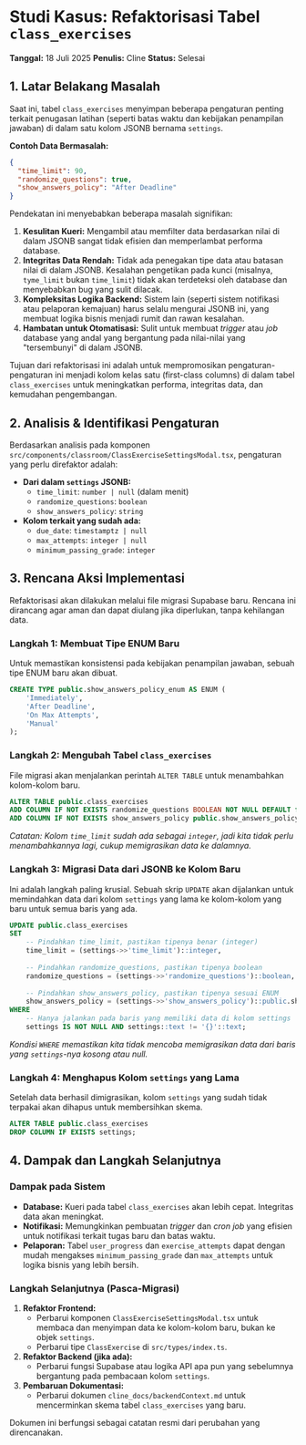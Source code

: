 # Studi Kasus: Refaktorisasi Tabel `class_exercises`

**Tanggal:** 18 Juli 2025
**Penulis:** Cline
**Status:** Selesai

## 1. Latar Belakang Masalah

Saat ini, tabel `class_exercises` menyimpan beberapa pengaturan penting terkait penugasan latihan (seperti batas waktu dan kebijakan penampilan jawaban) di dalam satu kolom JSONB bernama `settings`.

**Contoh Data Bermasalah:**
```json
{
  "time_limit": 90,
  "randomize_questions": true,
  "show_answers_policy": "After Deadline"
}
```

Pendekatan ini menyebabkan beberapa masalah signifikan:

1.  **Kesulitan Kueri:** Mengambil atau memfilter data berdasarkan nilai di dalam JSONB sangat tidak efisien dan memperlambat performa database.
2.  **Integritas Data Rendah:** Tidak ada penegakan tipe data atau batasan nilai di dalam JSONB. Kesalahan pengetikan pada kunci (misalnya, `tyme_limit` bukan `time_limit`) tidak akan terdeteksi oleh database dan menyebabkan bug yang sulit dilacak.
3.  **Kompleksitas Logika Backend:** Sistem lain (seperti sistem notifikasi atau pelaporan kemajuan) harus selalu mengurai JSONB ini, yang membuat logika bisnis menjadi rumit dan rawan kesalahan.
4.  **Hambatan untuk Otomatisasi:** Sulit untuk membuat *trigger* atau *job* database yang andal yang bergantung pada nilai-nilai yang "tersembunyi" di dalam JSONB.

Tujuan dari refaktorisasi ini adalah untuk mempromosikan pengaturan-pengaturan ini menjadi kolom kelas satu (first-class columns) di dalam tabel `class_exercises` untuk meningkatkan performa, integritas data, dan kemudahan pengembangan.

## 2. Analisis & Identifikasi Pengaturan

Berdasarkan analisis pada komponen `src/components/classroom/ClassExerciseSettingsModal.tsx`, pengaturan yang perlu direfaktor adalah:

*   **Dari dalam `settings` JSONB:**
    *   `time_limit`: `number | null` (dalam menit)
    *   `randomize_questions`: `boolean`
    *   `show_answers_policy`: `string`
*   **Kolom terkait yang sudah ada:**
    *   `due_date`: `timestamptz | null`
    *   `max_attempts`: `integer | null`
    *   `minimum_passing_grade`: `integer`

## 3. Rencana Aksi Implementasi

Refaktorisasi akan dilakukan melalui file migrasi Supabase baru. Rencana ini dirancang agar aman dan dapat diulang jika diperlukan, tanpa kehilangan data.

### Langkah 1: Membuat Tipe ENUM Baru

Untuk memastikan konsistensi pada kebijakan penampilan jawaban, sebuah tipe ENUM baru akan dibuat.

```sql
CREATE TYPE public.show_answers_policy_enum AS ENUM (
    'Immediately',
    'After Deadline',
    'On Max Attempts',
    'Manual'
);
```

### Langkah 2: Mengubah Tabel `class_exercises`

File migrasi akan menjalankan perintah `ALTER TABLE` untuk menambahkan kolom-kolom baru.

```sql
ALTER TABLE public.class_exercises
ADD COLUMN IF NOT EXISTS randomize_questions BOOLEAN NOT NULL DEFAULT false,
ADD COLUMN IF NOT EXISTS show_answers_policy public.show_answers_policy_enum NOT NULL DEFAULT 'Immediately';
```
*Catatan: Kolom `time_limit` sudah ada sebagai `integer`, jadi kita tidak perlu menambahkannya lagi, cukup memigrasikan data ke dalamnya.*

### Langkah 3: Migrasi Data dari JSONB ke Kolom Baru

Ini adalah langkah paling krusial. Sebuah skrip `UPDATE` akan dijalankan untuk memindahkan data dari kolom `settings` yang lama ke kolom-kolom yang baru untuk semua baris yang ada.

```sql
UPDATE public.class_exercises
SET
    -- Pindahkan time_limit, pastikan tipenya benar (integer)
    time_limit = (settings->>'time_limit')::integer,
    
    -- Pindahkan randomize_questions, pastikan tipenya boolean
    randomize_questions = (settings->>'randomize_questions')::boolean,
    
    -- Pindahkan show_answers_policy, pastikan tipenya sesuai ENUM
    show_answers_policy = (settings->>'show_answers_policy')::public.show_answers_policy_enum
WHERE
    -- Hanya jalankan pada baris yang memiliki data di kolom settings
    settings IS NOT NULL AND settings::text != '{}'::text;
```
*Kondisi `WHERE` memastikan kita tidak mencoba memigrasikan data dari baris yang `settings`-nya kosong atau null.*

### Langkah 4: Menghapus Kolom `settings` yang Lama

Setelah data berhasil dimigrasikan, kolom `settings` yang sudah tidak terpakai akan dihapus untuk membersihkan skema.

```sql
ALTER TABLE public.class_exercises
DROP COLUMN IF EXISTS settings;
```

## 4. Dampak dan Langkah Selanjutnya

### Dampak pada Sistem

*   **Database:** Kueri pada tabel `class_exercises` akan lebih cepat. Integritas data akan meningkat.
*   **Notifikasi:** Memungkinkan pembuatan *trigger* dan *cron job* yang efisien untuk notifikasi terkait tugas baru dan batas waktu.
*   **Pelaporan:** Tabel `user_progress` dan `exercise_attempts` dapat dengan mudah mengakses `minimum_passing_grade` dan `max_attempts` untuk logika bisnis yang lebih bersih.

### Langkah Selanjutnya (Pasca-Migrasi)

1.  **Refaktor Frontend:**
    *   Perbarui komponen `ClassExerciseSettingsModal.tsx` untuk membaca dan menyimpan data ke kolom-kolom baru, bukan ke objek `settings`.
    *   Perbarui tipe `ClassExercise` di `src/types/index.ts`.
2.  **Refaktor Backend (jika ada):**
    *   Perbarui fungsi Supabase atau logika API apa pun yang sebelumnya bergantung pada pembacaan kolom `settings`.
3.  **Pembaruan Dokumentasi:**
    *   Perbarui dokumen `cline_docs/backendContext.md` untuk mencerminkan skema tabel `class_exercises` yang baru.

Dokumen ini berfungsi sebagai catatan resmi dari perubahan yang direncanakan.
